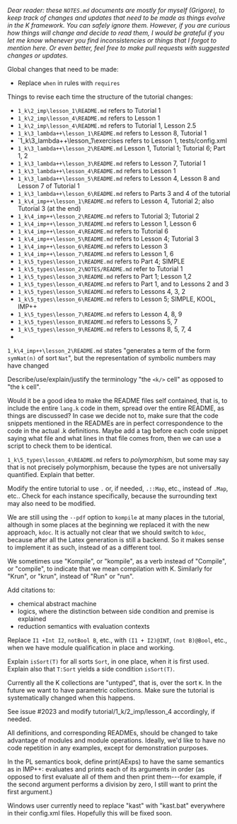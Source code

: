 <!-- Copyright (c) 2014-2018 K Team. All Rights Reserved. -->

*Dear reader: these `NOTES.md` documents are mostly for myself (Grigore), to
keep track of changes and updates that need to be made as things evolve
in the K framework.  You can safely ignore them.  However, if you are curious
how things will change and decide to read them, I would be grateful if you
let me know whenever you find inconsistencies or things that I forgot to
mention here.  Or even better, feel free to make pull requests with suggested
changes or updates.*

Global changes that need to be made:

* Replace `when` in rules with `requires`

Things to revise each time the structure of the tutorial changes:

* `1_k\2_imp\lesson_1\README.md` refers to Tutorial 1
* `1_k\2_imp\lesson_4\README.md` refers to Lesson 1
* `1_k\2_imp\lesson_4\README.md` refers to Tutorial 1, Lesson 2.5
* `1_k\3_lambda++\lesson_1\README.md` refers to Lesson 8, Tutorial 1
* `1_k\3_lambda++\lesson_1\exercises refers to Lesson 1, tests/config.xml
* `1_k\3_lambda++\lesson_2\README.md` Lesson 1, Tutorial 1; Tutorial 6; Part 1, 2
* `1_k\3_lambda++\lesson_3\README.md` refers to Lesson 7, Tutorial 1
* `1_k\3_lambda++\lesson_4\README.md` refers to Lesson 1
* `1_k\3_lambda++\lesson_5\README.md` refers to Lesson 4, Lesson 8 and Lesson 7 of Tutorial 1
* `1_k\3_lambda++\lesson_6\README.md` refers to Parts 3 and 4 of the tutorial
* `1_k\4_imp++\lesson_1\README.md` refers to Lesson 4, Tutorial 2; also Tutorial 3 (at the end)
* `1_k\4_imp++\lesson_2\README.md` refers to Tutorial 3; Tutorial 2
* `1_k\4_imp++\lesson_3\README.md` refers to Lesson 1, Lesson 6
* `1_k\4_imp++\lesson_4\README.md` refers to Tutorial 6
* `1_k\4_imp++\lesson_5\README.md` refers to Lesson 4; Tutorial 3
* `1_k\4_imp++\lesson_6\README.md` refers to Lesson 3
* `1_k\4_imp++\lesson_7\README.md` refers to Lesson 1, 6
* `1_k\5_types\lesson_1\README.md` refers to Part 4; SIMPLE
* `1_k\5_types\lesson_2\NOTES/README.md` refer to Tutorial 1
* `1_k\5_types\lesson_3\README.md` refers to Part 1; Lesson 1,2
* `1_k\5_types\lesson_4\README.md` refers to Part 1, and to Lessons 2 and 3
* `1_k\5_types\lesson_5\README.md` refers to Lessons 4, 3, 2
* `1_k\5_types\lesson_6\README.md` refers to Lesson 5; SIMPLE, KOOL, IMP++
* `1_k\5_types\lesson_7\README.md` refers to Lesson 4, 8, 9
* `1_k\5_types\lesson_8\README.md` refers to Lessons 5, 7
* `1_k\5_types\lesson_9\README.md` refers to Lessons 8, 5, 7, 4
* 

`1_k\4_imp++\lesson_2\README.md` states "generates a term of the form
`symNat(n)` of sort `Nat`", but the representation of symbolic numbers may
have changed

Describe/use/explain/justify the terminology "the `<k/>` cell" as opposed to "the `k` cell".

Would it be a good idea to make the README files self contained, that is,
to include the entire `lang.k` code in them, spread over the entire README, as things
are discussed?  In case we decide not to, make sure that the code snippets mentioned
in the READMEs are in perfect correspondence to the code in the actual .k definitions.
Maybe add a tag before each code snippet saying what file and what lines in that
file comes from, then we can use a script to check them to be identical.

`1_k\5_types\lesson_4\README.md` refers to *polymorphism*, but some may say that is not precisely 
polymorphism, because the types are not universally quantified.  Explain that better.

Modify the entire tutorial to use `.` or, if needed, `.::Map`, etc.,
instead of `.Map`, etc..  Check for each instance specifically, because
the surrounding text may also need to be modified.

We are still using the `--pdf` option to `kompile` at many places in the
tutorial, although in some places at the beginning we replaced it with the
new approach, `kdoc`.  It is actually not clear that we should switch to
`kdoc`, because after all the Latex generation is still a backend.  So it
makes sense to implement it as such, instead of as a different tool.

We sometimes use "Kompile", or "kompile", as a verb instead of "Compile",
or "compile", to indicate that we mean compilation with K.  Similarly for
"Krun", or "krun", instead of "Run" or "run".

Add citations to:

* chemical abstract machine
* logics, where the distinction between side condition and premise is explained
* reduction semantics with evaluation contexts

Replace `I1 +Int I2`, `notBool B`, etc., with `(I1 + I2)@INT`, `(not B)@Bool`,
etc., when we have module qualification in place and working.

Explain `isSort(T)` for all sorts `Sort`, in one place, when it is first used.
Explain also that `T:Sort` yields a side condition `isSort(T)`.

Currently all the K collections are "untyped", that is, over the sort `K`.
In the future we want to have parametric collections.  Make sure the tutorial
is systematically changed when this happens.

See issue #2023 and modify tutorial/1_k/2_imp/lesson_4 accordingly, if needed.

All definitions, and corresponding READMEs, should be changed to take advantage
of modules and module operations.  Ideally, we'd like to have no code repetition
in any examples, except for demonstration purposes.

In the PL semantics book, define print(AExps) to have the same semantics as in
IMP++: evaluates and prints each of its arguments in order (as opposed to
first evaluate all of them and then print them---for example, if the second
argument performs a division by zero, I still want to print the first argument.)

Windows user currently need to replace "kast" with "kast.bat" everywhere in their
config.xml files.  Hopefully this will be fixed soon.
